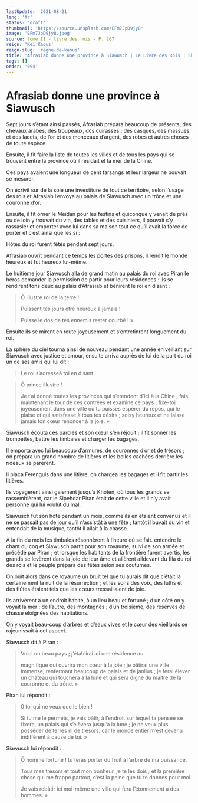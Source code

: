 ```yaml
---
lastUpdate: '2021-08-21'
lang: 'fr'
status: 'draft'
thumbnail: 'https://source.unsplash.com/EFm7JpD9jy8'
image: 'EFm7JpD9jy8.jpeg'
source: tome II - livre des rois - P. 267
reign: 'Keï Kaous'
reign-slug: 'regne-de-kaous'
title: 'Afrasiab donne une province à Siawusch | Le Livre des Rois | Shâhnâmeh'
tags: []
order: '094'
---
```


<!-- LTeX: language=fr -->

# Afrasiab donne une province à Siawusch

Sept jours s’étant ainsi passés, Afrasiab prépara beaucoup de présents, des chevaux arabes, des troupeaux, dcs cuirasses : des casques, des massues et des lacets, de l’or et des monceaux d’argent, des robes et autres choses de toute espèce.

Ensuite, il fit faire la liste de toutes les villes et de tous les pays qui se trouvent entre la province où il résidait et la mer de la Chine.

Ces pays avaient une longueur de cent farsangs et leur largeur ne pouvait se mesurer.

On écrivit sur de la soie une investiture de tout ce territoire, selon l’usage des rois et Afrasiab l’envoya au palais de Siawusch avec un trône et une couronne d’or.

Ensuite, il fit orner le Meïdan pour les festins et quiconque y venait de près ou de loin y trouvait du vin, des tables et des cuisiniers, il pouvait s’y rassasier et emporter avec lui dans sa maison tout ce qu’il avait la force de porter et c’est ainsi que les si :

Hôtes du roi furent fêtés pendant sept jours.

Afrasiab ouvrit pendant ce temps les portes des prisons, il rendit le monde heureux et fut heureux lui-même.

Le huitième jour Siawusch alla de grand matin au palais du roi avec Piran le héros demander la permission de partir pour leurs résidences : ils se rendirent tons deux au palais d’Afrasiab et bénirent le roi en disant :

> Ô illustre roi de la terre !
>
> Puissent tes jours être heureux à jamais !
>
> Puisse le dos de tes ennemis rester courbé ! »

Ensuite ils se mirent en route joyeusement et s’entretinrent longuement du roi.

La sphère du ciel tourna ainsi de nouveau pendant une année en veillant sur Siawusch avec justice et amour, ensuite arriva auprès de lui de la part du roi un de ses amis qui lui dit :

> Le roi s’adresseà toi en disant :

> Ô prince illustre !
>
> Je t’ai donné toutes les provinces qui s’étendent d’ici à la Chine ; fais maintenant le tour de ces contrées et examine ce pays ; fixe-toi joyeusement dans une ville où tu puisses espérer du repos, qui le plaise et qui satisfasse à tous tes désirs ; soisy heureux et ne laisse jamais ton cœur renoncer à la joie. »

Siawusch écouta ces paroles et son cœur s’en réjouit ; il fit sonner les trompettes, battre les timbales et charger les bagages.

Il emporta avec lui beaucoup d’armures, de couronnes d’or et de trésors ; on prépara un grand nombre de litières et les belles cachées derrière les rideaux se parèrent.

Il plaça Ferenguis dans une litière, on chargea les bagages et il fit partir les litières.

Ils voyagèrent ainsi gaiement jusqu’à Khoten, où tous les grands se rassemblèrent, car le Sipehdar Piran était de cette ville et il n’y avait personne qui lui voulût du mal.

Siawusch fut son hôte pendant un mois, comme ils en étaient convenus et il ne se passait pas de jour qu’il n’assistât à une fête ; tantôt il buvait du vin et entendait de la musique, tantôt il allait à la chasse.

À la fin du mois les timbales résonnèrent à l’heure où se fait. entendre le chant du coq et Siawusch partit pour son royaume, suivi de son armée et précédé par Piran ; et lorsque les habitants de la frontière furent avertis, les grands se levèrent dans la joie de leur âme et allèrent aildevant du fila du roi des rois et le peuple prépara des fêtes selon ses coutumes.

On ouït alors dans ce royaume un bruit tel que tu aurais dit que c’était là certainement la nuit de la résurrection ; et les sons des voix, des luths et des flûtes étaient tels que les cœurs tressaillaient de joie.

Ils arrivèrent à un endroit habité, à un lieu beau et fortuné ; d’un côté on y voyait la mer ; de l’autre, des montagnes ; d’un troisième, des réserves de chasse éloignées des habitations.

On y voyait beau-coup d’arbres et d’eaux vives et le cœur des vieillards se rajeunissait à cet aspect.

Siawusch dit à Piran :

> Voici un beau pays ; j’établirai ici une résidence au.
>
> magnifique qui ouvrira mon cœur à la joie ; je bâtirai une ville immense, renfermant beaucoup de palais et de janlius ; je ferai élever un château qui touchera à la lune et qui sera digne du maître de la couronne et du trône. »

Piran lui répondit :

> 0
toi qui ne veux que le bien !
>
> Si tu me le permets, je vais bâtir, à l’endroit sur lequel ta pensée se fixera, un palais qui s’élèvera jusqu’à la lune ; je ne veux plus posséder de terres ni de trésors, car le monde entier m’est devenu indifférent à cause de toi. »

Siawusch lui répondit :

> Ô homme fortuné !
tu feras porter du fruit à l’arbre de ma puissance.
>
> Tous mes trésors et tout mon bonheur, je te les dois ; et la première chose qui me frappe partout, c’est la peine que tu te donnes pour moi.
>
> Je vais rebâtir ici moi-même une ville qui fera l’étonnement a des hommes. »

